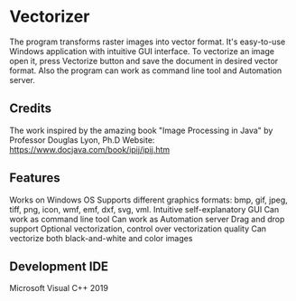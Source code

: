 # Vectorizer
The program transforms raster images into vector format. It's easy-to-use Windows application with intuitive GUI interface. To vectorize an image open it, press Vectorize button and save the document in desired vector format. Also the program can work as command line tool and Automation server.

## Credits
The work inspired by the amazing book "Image Processing in Java" by Professor Douglas Lyon, Ph.D
Website: https://www.docjava.com/book/ipij/ipij.htm

## Features

Works on Windows OS
Supports different graphics formats: bmp, gif, jpeg, tiff, png, icon, wmf, emf, dxf, svg, vml. 
Intuitive self-explanatory GUI 
Can work as command line tool 
Can work as Automation server 
Drag and drop support 
Optional vectorization, control over vectorization quality 
Can vectorize both black-and-white and color images 

## Development IDE
Microsoft Visual C++ 2019